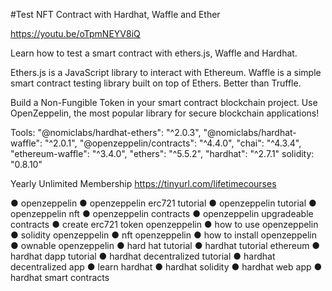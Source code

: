 #Test NFT Contract with Hardhat, Waffle and Ether

https://youtu.be/oTpmNEYV8iQ 
 
 Learn how to test a smart contract with ethers.js, Waffle and Hardhat.

Ethers.js is a JavaScript library to interact with Ethereum. Waffle is a simple smart contract testing library built on top of Ethers. Better than Truffle.

Build a Non-Fungible Token in your smart contract blockchain project. Use OpenZeppelin, the most popular library for secure blockchain applications!

Tools:
"@nomiclabs/hardhat-ethers": "^2.0.3",
"@nomiclabs/hardhat-waffle": "^2.0.1",
"@openzeppelin/contracts": "^4.4.0",
"chai": "^4.3.4",
"ethereum-waffle": "^3.4.0",
"ethers": "^5.5.2",
"hardhat": "^2.7.1"
solidity: "0.8.10" 

Yearly Unlimited Membership https://tinyurl.com/lifetimecourses



● openzeppelin
● openzeppelin erc721 tutorial
● openzeppelin tutorial
● openzeppelin nft
● openzeppelin contracts
● openzeppelin upgradeable contracts
● create erc721 token openzeppelin 
● how to use openzeppelin
● solidity openzeppelin
● nft openzeppelin
● how to install openzeppelin
● ownable openzeppelin
● hard hat tutorial
● hardhat tutorial ethereum
● hardhat dapp tutorial
● hardhat decentralized tutorial
● hardhat decentralized app
● learn hardhat
● hardhat solidity
● hardhat web app
● hardhat smart contracts
